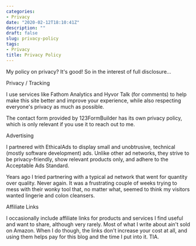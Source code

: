```yaml
---
categories:
- Privacy
date: "2020-02-12T18:10:41Z"
description: ""
draft: false
slug: privacy-policy
tags:
- Privacy
title: Privacy Policy
---
```



My policy on privacy? It's good! So in the interest of full disclosure...


Privacy / Tracking

I use services like Fathom Analytics and Hyvor Talk (for comments) to help make this site better and improve your experience, while also respecting everyone's privacy as much as possible.

The contact form provided by 123FormBuilder has its own privacy policy, which is only relevant if you use it to reach out to me.


Advertising

I partnered with EthicalAds to display small and unobtrusive, technical (mostly software development) ads. Unlike other ad networks, they strive to be privacy-friendly, show relevant products only, and adhere to the Acceptable Ads Standard.

Years ago I tried partnering with a typical ad network that went for quantity over quality. Never again. It was a frustrating couple of weeks trying to mess with their wonky tool that, no matter what, seemed to think my visitors wanted lingerie and colon cleansers.


Affiliate Links

I occasionally include affiliate links for products and services I find useful and want to share, although very rarely. Most of what I write about ain't sold on Amazon. When I do though, the links don't increase your cost at all, and using them helps pay for this blog and the time I put into it. TIA.